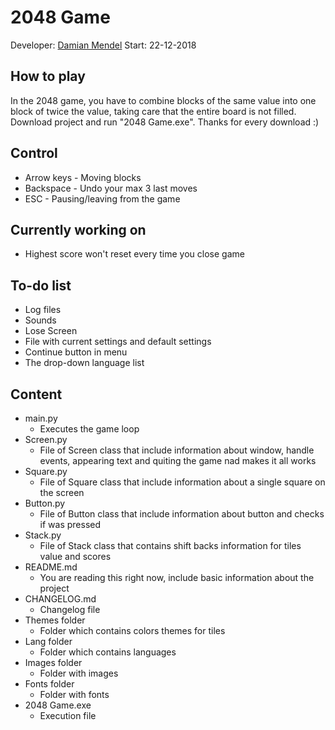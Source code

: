 # 2048 Game
Developer: [Damian Mendel](https://github.com/MendelDamian)
Start: 22-12-2018
## How to play
In the 2048 game, you have to combine blocks of the same value into one block of twice the value, taking care that the entire board is not filled. Download project and run "2048 Game.exe". Thanks for every download :)

## Control
- Arrow keys - Moving blocks
- Backspace - Undo your max 3 last moves
- ESC - Pausing/leaving from the game

## Currently working on
- Highest score won't reset every time you close game

## To-do list
- Log files
- Sounds
- Lose Screen
- File with current settings and default settings
- Continue button in menu
- The drop-down language list

## Content
- main.py
  - Executes the game loop
- Screen.py
  - File of Screen class that include information about window, handle events, appearing text and quiting the game nad makes it all works
- Square.py
  - File of Square class that include information about a single square on the screen
- Button.py
  - File of Button class that include information about button and checks if was pressed
- Stack.py
  - File of Stack class that contains shift backs information for tiles value and scores
- README.md
  - You are reading this right now, include basic information about the project
- CHANGELOG.md
  - Changelog file
- Themes folder
  - Folder which contains colors themes for tiles
- Lang folder
  - Folder which contains languages
- Images folder
  - Folder with images
- Fonts folder
  - Folder with fonts
- 2048 Game.exe
  - Execution file
